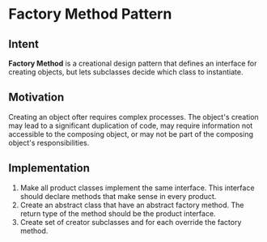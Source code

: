 # Factory Method Pattern

## Intent

**Factory Method** is a creational design pattern that defines an interface for creating objects, but lets subclasses decide which class to instantiate. 

## Motivation

Creating an object ofter requires complex processes. The object's creation may lead to a significant duplication of code, may require information not accessible to the composing object, or may not be part of the composing object's responsibilities.

## Implementation

1. Make all product classes implement the same interface. This interface should declare methods that make sense in every product.
2. Create an abstract class that have an abstract factory method. The return type of the method should be the product interface.
3. Create set of creator subclasses and for each override the factory method.
